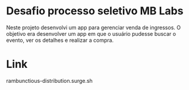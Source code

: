 # Desafio processo seletivo MB Labs

Neste projeto desenvolvi um app para gerenciar venda de ingressos. 
O objetivo era desenvolver um app em que o usuário pudesse buscar o evento, ver os detalhes e realizar a compra.


# Link 
rambunctious-distribution.surge.sh



